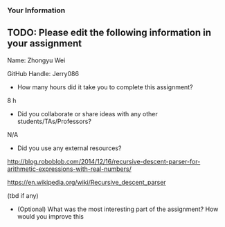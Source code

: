 ### Your Information

## TODO: Please edit the following information in your assignment

Name: Zhongyu Wei

GitHub Handle: Jerry086

- How many hours did it take you to complete this assignment?

8 h

- Did you collaborate or share ideas with any other students/TAs/Professors?

N/A

- Did you use any external resources?

http://blog.roboblob.com/2014/12/16/recursive-descent-parser-for-arithmetic-expressions-with-real-numbers/

https://en.wikipedia.org/wiki/Recursive_descent_parser

(tbd if any)

- (Optional) What was the most interesting part of the assignment? How would you improve this
